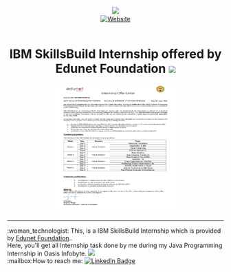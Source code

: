 <div id="header" align="center">
  <a href="https://lnkd.in/dsmnU-Bu">
    <img src="https://encrypted-tbn0.gstatic.com/images?q=tbn:ANd9GcRbq2Q1Yk-zpyUJZXMbHwcOX_RzfAYoWKnl24_YkqDT-AYSPcbaJFWXpN8&s=10" width="100"/>
  </a><br>
    <a href="https://www.linkedin.com/posts/aayush-kantak_skillsbuild-elearning-entrylevelpositions-activity-7208417643400224769-xE3j?utm_source=share&utm_medium=member_android">
      <img src="https://img.shields.io/badge/Blog-blue?logo=dependabot" alt="Website"/>
  </a><br>
        <img src="https://komarev.com/ghpvc/?username=aysh01&style=flat-square&color=blue" alt=""/>
<h1>
  IBM SkillsBuild Internship offered by Edunet Foundation 
  <img src="https://media.giphy.com/media/hvRJCLFzcasrR4ia7z/giphy.gif" width="30px"/>
</h1>
    <div align="center">
  <img src="https://github.com/aysh01/IBM__SkillsBuild/blob/main/Offer-letter.jpg" width="300" height="300"/><br>
      <hr>
      <div align="left">
:woman_technologist: This, is a IBM SkillsBuild Internship which is provided by <a href="https://www.linkedin.com/company/edunetfoundation/">Edunet Foundation</a>..<br>
      Here, you'll get all Internship task done by me during my Java Programming Internship in Oasis Infobyte. <img src="https://media.giphy.com/media/WUlplcMpOCEmTGBtBW/giphy.gif" width="30"><br>
:mailbox:How to reach me: <a href="https://www.linkedin.com/in/aayush-kantak-88a7b4271?utm_source=share&utm_campaign=share_via&utm_content=profile&utm_medium=android_app">
    <img src="https://img.shields.io/badge/LinkedIn-blue?style=for-the-badge&logo=linkedin&logoColor=white" alt="LinkedIn Badge"/>
  </a><br>
      </div>
</div>
</div>
